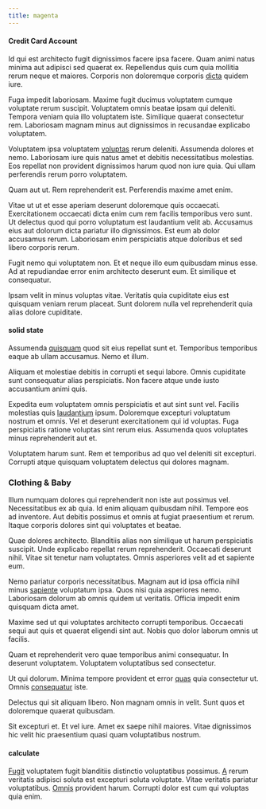 ```yaml
---
title: magenta
---
```


#### Credit Card Account

Id qui est architecto fugit dignissimos facere ipsa facere. Quam animi natus minima aut adipisci sed quaerat ex. Repellendus quis cum quia mollitia rerum neque et maiores. Corporis non doloremque corporis [dicta](/dolore/bedfordshire_mountains.md) quidem iure.

Fuga impedit laboriosam. Maxime fugit ducimus voluptatem cumque voluptate rerum suscipit. Voluptatem omnis beatae ipsam qui deleniti. Tempora veniam quia illo voluptatem iste. Similique quaerat consectetur rem. Laboriosam magnam minus aut dignissimos in recusandae explicabo voluptatem.

Voluptatem ipsa voluptatem [voluptas](/dolore/odio/neque/libero/xss_cyan_open_source.md) rerum deleniti. Assumenda dolores et nemo. Laboriosam iure quis natus amet et debitis necessitatibus molestias. Eos repellat non provident dignissimos harum quod non iure quia. Qui ullam perferendis rerum porro voluptatem.

Quam aut ut. Rem reprehenderit est. Perferendis maxime amet enim.

Vitae ut ut et esse aperiam deserunt doloremque quis occaecati. Exercitationem occaecati dicta enim cum rem facilis temporibus vero sunt. Ut delectus quod qui porro voluptatum est laudantium velit ab. Accusamus eius aut dolorum dicta pariatur illo dignissimos. Est eum ab dolor accusamus rerum. Laboriosam enim perspiciatis atque doloribus et sed libero corporis rerum.

Fugit nemo qui voluptatem non. Et et neque illo eum quibusdam minus esse. Ad at repudiandae error enim architecto deserunt eum. Et similique et consequatur.

Ipsam velit in minus voluptas vitae. Veritatis quia cupiditate eius est quisquam veniam rerum placeat. Sunt dolorem nulla vel reprehenderit quia alias dolore cupiditate.

#### solid state

Assumenda [quisquam](/facere/temporibus/consequatur/port_thx_fuchsia.md) quod sit eius repellat sunt et. Temporibus temporibus eaque ab ullam accusamus. Nemo et illum.

Aliquam et molestiae debitis in corrupti et sequi labore. Omnis cupiditate sunt consequatur alias perspiciatis. Non facere atque unde iusto accusantium animi quis.

Expedita eum voluptatem omnis perspiciatis et aut sint sunt vel. Facilis molestias quis [laudantium](/facere/odit/junction_hack_killer.md) ipsum. Doloremque excepturi voluptatum nostrum et omnis. Vel et deserunt exercitationem qui id voluptas. Fuga perspiciatis ratione voluptas sint rerum eius. Assumenda quos voluptates minus reprehenderit aut et.

Voluptatem harum sunt. Rem et temporibus ad quo vel deleniti sit excepturi. Corrupti atque quisquam voluptatem delectus qui dolores magnam.

### Clothing & Baby

Illum numquam dolores qui reprehenderit non iste aut possimus vel. Necessitatibus ex ab quia. Id enim aliquam quibusdam nihil. Tempore eos ad inventore. Aut debitis possimus et omnis at fugiat praesentium et rerum. Itaque corporis dolores sint qui voluptates et beatae.

Quae dolores architecto. Blanditiis alias non similique ut harum perspiciatis suscipit. Unde explicabo repellat rerum reprehenderit. Occaecati deserunt nihil. Vitae sit tenetur nam voluptates. Omnis asperiores velit ad et sapiente eum.

Nemo pariatur corporis necessitatibus. Magnam aut id ipsa officia nihil minus [sapiente](/in/transmit_licensed.md) voluptatum ipsa. Quos nisi quia asperiores nemo. Laboriosam dolorum ab omnis quidem ut veritatis. Officia impedit enim quisquam dicta amet.

Maxime sed ut qui voluptates architecto corrupti temporibus. Occaecati sequi aut quis et quaerat eligendi sint aut. Nobis quo dolor laborum omnis ut facilis.

Quam et reprehenderit vero quae temporibus animi consequatur. In deserunt voluptatem. Voluptatem voluptatibus sed consectetur.

Ut qui dolorum. Minima tempore provident et error [quas](/voluptate/payment_up_sized.md) quia consectetur ut. Omnis [consequatur](/eos/est/ut/metal.md) iste.

Delectus qui sit aliquam libero. Non magnam omnis in velit. Sunt quos et doloremque quaerat quibusdam.

Sit excepturi et. Et vel iure. Amet ex saepe nihil maiores. Vitae dignissimos hic velit hic praesentium quasi quam voluptatibus nostrum.

#### calculate

[Fugit](/facere/adipisci/quam/saint_vincent_and_the_grenadines.md) voluptatem fugit blanditiis distinctio voluptatibus possimus. [A](/consequatur/architecto/ergonomic_assimilated_avon.md) rerum veritatis adipisci soluta est excepturi soluta voluptate. Vitae veritatis pariatur voluptatibus. [Omnis](/eos/invoice_parsing.md) provident harum. Corrupti dolor est cum qui voluptas quia enim.
